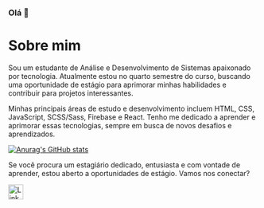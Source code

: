 ### Olá 👋

# Sobre mim

Sou um estudante de Análise e Desenvolvimento de Sistemas apaixonado por tecnologia. Atualmente estou no quarto semestre do curso, buscando uma oportunidade de estágio para aprimorar minhas habilidades e contribuir para projetos interessantes.

Minhas principais áreas de estudo e desenvolvimento incluem HTML, CSS, JavaScript, SCSS/Sass, Firebase e React. Tenho me dedicado a aprender e aprimorar essas tecnologias, sempre em busca de novos desafios e aprendizados.

[![Anurag's GitHub stats](https://github-readme-stats.vercel.app/api?username=Fellype-Kaua&show_icons=true&theme=dark)](https://github.com/anuraghazra/github-readme-stats)

Se você procura um estagiário dedicado, entusiasta e com vontade de aprender, estou aberto a oportunidades de estágio.
Vamos nos conectar?


[<img src='https://img.shields.io/badge/LinkedIn-0077B5?style=for-the-badge&logo=linkedin&logoColor=white' alt='Linkedin' height='30'>](https://www.linkedin.com/in/fellype-kau%C3%A3-64a135226/)
